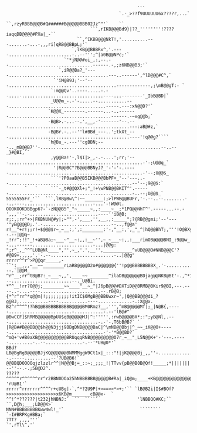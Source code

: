 ### 

```
                                                                                                                    
                                                                                                                    
                                                  ```                                                               
                                           `.-_>??f9UUUUUU6x????r,...`                                              
                                     ``,rzyRBBB@@@B#Q######B@@@@@BBB02Jz^"'`    ``                                  
                                ```,rIKB@@@Bd9}|??_''''''''!????iaqqDB@@@@#PXa|_-``                                 
                           ``,^IKBB@@@NkT!,'..........---.......-...-,,,ri]qRB@@BBpL;'`                             
                         `,lKB@@BBBRx^,'.----........................-..--''';^|a0B@@NPc;'`                         
                      `'*jN@@#oi_,:,--.--................................------.-,;z6NB@@B3;'`                      
                    `,iR@@Ba?_'----......................................---..------',^lD@@@#C^,`                   
                  `'iM@B9J;'--'---.........................................-------------,;\mB@@gT:- `               
                 `:m@@Qv'..----.....-.--....-...............................----...--------'_IbB@BD|`               
                 _U@@m_-.-'-.....--...........---.....................................-----.---:xN@@D?'`            
                `K@@X_--------.------...-..-------.......................................------.-~xg@@b;`           
                -B@B>.-...--.',__,-'-------'--.---..............................................---:aB@#z,`         
                -B@Br.-..--''l#BBd_---..';tkXt_---..............................................----'!q@@g?````     
                `h@Bu_-.---''cgBBN;---.._mB@@B7''-..............................................--..--_}#@BI,``     
                 ,y@@Ba!'-,l$I|>_,-.-....';rr;'---...................................................-'-;U@@q_`     
                  '|R@@BC"?B@@@BBNyJ?_'-'-'-.-----...................................................-'--;U@@$_     
                 ```'?P0aaB@@B5IKB@@@BbPF+_'--'---..--...............................................--'--;9@@$:`   
       `   `     ```-_t#@@QXl+;"_!+\wPNB@@BKIT^'.------...............................................-..--;U@@$_`  
5555555Fr_'``  ```,lRB@Bw\^:~~_______:;>lPWB@@BUFr,'-.--..--........--..----..........................-...'-!W@@t.  
OOOKOOKDBBgp6?-`-zN@@B5^_"~_____~,,:____~__;*1PQ@@NhT^'.-----...--.-',,,''-.-..........................----''iB@B;  
r;:,;rr^+>|FKBNUN@#y|;~"",-',___,'',__,,:_____";?{RB@@gmi;'--'---'"yB@@@@D;.'.-..........................--..,f@@a' 
r!__^+r!;;r!+$@@@$r~_~__:,',:________:'-,"__:,',_"_^|hQ@@BhT;,'''!O@BXy3yl,.-............................--.--|@@g~ 
_!rr^;!!"_!+aB@Ba;~___~"__~:,,:__~'',~_~___~:,,:___rimOB@@@@BNI_:9@@w_..--...------.......................-...|@@g: 
";r^_,_^^^LUB@Nl____",'',~_,'.',__'',___________^vUB@@@B#NNB@@@C'?#@B9+,,,,,','-.--........................-..|@@g" 
rrrrr^^r^>P@@qr_____,-``':__,,,~__~~________rLaRB@@@@D2o#@@@@@@{''!p@@BBBBBBBBX_.'-......................---.`|@@M_ 
^r^__;rr^tB@B?:_~___~,,',____~~________^ilaDB@@@@@@BDjag@@NKB@Bt'-.,^*1X69U9UX?'---.......................--._U@Bi. 
*^^__!rr?O@@j;________~~____"__~_^|J6pB@@@#DXTiD@@BRMB@BKir9@BI,---.----..-....----.......................--.rB@B;  
{*^r^rr^*q@@m|!;;;;;;;;;!itIC$0MgB@@BBUwxr~',|Q@@BB@@@di_?g@BJ,...........----...........----.............-.:X@@x.  
B2^r^^^^!?hB@@BBBBBBBBBBB@@@@BM0Rmz?__,''',^mB@@@@@Mf|;_|N@B{,-----........................-...........-.--'lB@#^`  
@BwCCF]$RRMB@@@@@BpUU$qB@@@@@MJ|^:''''',:rwB@@@@BX*;:";yB@Nl,.---..................................-.-'-,T6bB@B?` ` 
|R@B##B@@BB@@$h@@N3jjj9BBgDNB@@@@BaC|^\mNB@@Bbj|^_~~_iK@@O+-----....................................-'-'*B@@BD?`    
^mQ+'v#B0aXB@@@@@@@@@@@BRUqqqRNB@@@@@@@@@O7r_~__"_L5N@@K+'-'---.-----.........-..--..............-.--'*UB@0*'`      
BBd?LB@BgRgB@@@@BJjKQ@@@@@@BNMMMggW9Ct1x|_:::"!|jK@@@@Bj_,,''-.................--.-----..........--'?UB@B6!`        
@@BBQDOOOOqjzlzzlr^^|N@@@Bj=_::~;_;;;_!|TTvv{pB@@B0B@Qf!_____;*||||||||||||||||||||!,','---''--.-.;5B@D2^.          
?????^^^^^r^^^^^^rr^r2BBN0DOa25hNBBBBBB@@@@@B#Ra|_iQ@m;____+KB@@@@@@@@@@@@@@@@@@@@@BBBBd|,,:_,'-'rU@B1'`            
rrrrr^rrrrrrr^^^^r+cUBg|-`,^*?2U9P|+>==>>*>+;'`` `lB@B2i|I$#BOf?>>>>>>>>>>>>>>>>>>>x6KB@m_______cB@@x-  `           
^^!^*??????|t232jhNBNJ:`  ``  `````               'lNBBQQ#KC;``                    ``,D@h;___;LD@@K>`               
NNN#BBBBBBBBKww4wl!_'`                             ````````                         `-I#BRPKg#BBa;`                 
7TT?_,,,,'''`                                                                         `',rTl\^,'`                   
                                                                                                                    
                                                                                                                    
                                                                                                                                                                                                                                                                                                                                                                                                                                            
```

<!--
**amarjandu/amarjandu** is a ✨ _special_ ✨ repository because its `README.md` (this file) appears on your GitHub profile.

Here are some ideas to get you started:

- 🔭 I’m currently working on ... 
- 🌱 I’m currently learning ...
- 👯 I’m looking to collaborate on ...
- 🤔 I’m looking for help with ...
- 💬 Ask me about ...
- 📫 How to reach me: ...
- 😄 Pronouns: ...
- ⚡ Fun fact: ...
-->
